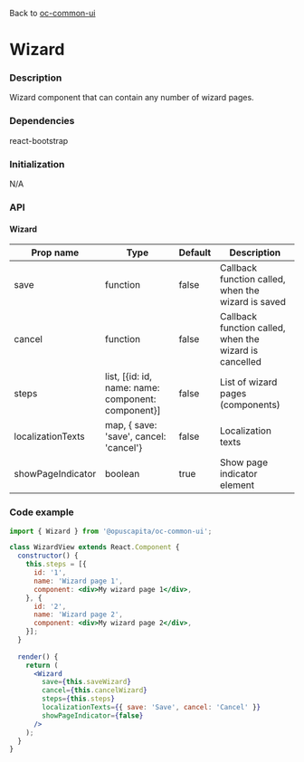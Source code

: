 Back to [oc-common-ui](../../README.md)

# Wizard

### Description

Wizard component that can contain any number of wizard pages.

### Dependencies

react-bootstrap

### Initialization

N/A

### API

#### Wizard

| Prop name         | Type                                     | Default | Description                              |
| ----------------- | ---------------------------------------- | ------- | ---------------------------------------- |
| save              | function                                 | false   | Callback function called, when the wizard is saved |
| cancel            | function                                 | false   | Callback function called, when the wizard is cancelled |
| steps             | list, [{id: id, name: name: component: component}] | false   | List of wizard pages (components)        |
| localizationTexts | map, { save: 'save', cancel: 'cancel'}   | false   | Localization texts                       |
| showPageIndicator | boolean   | true   | Show page indicator element                       |

### Code example

```jsx
import { Wizard } from '@opuscapita/oc-common-ui';

class WizardView extends React.Component {
  constructor() {
    this.steps = [{
      id: '1',
      name: 'Wizard page 1',
      component: <div>My wizard page 1</div>,
    }, {
      id: '2',
      name: 'Wizard page 2',
      component: <div>My wizard page 2</div>,
    }];
  }
  
  render() {
    return (
      <Wizard
        save={this.saveWizard}
        cancel={this.cancelWizard}
        steps={this.steps}
        localizationTexts={{ save: 'Save', cancel: 'Cancel' }}
        showPageIndicator={false}
      />
    );
  }
}
```

